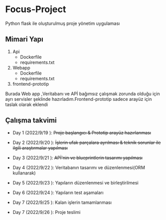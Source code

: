 # Focus-Project
Python flask ile oluşturulmuş proje yönetim uygulaması

## Mimari Yapı
1. Api
    + Dockerfile
    - requirements.txt
2. Webapp
    + Dockerfile
    - requirements.txt
3. frontend-prototip
    

Burada Web app ,Veritabanı ve APİ bağımsız çalışmak zorunda olduğu için ayrı  servisler şeklinde  hazırladım.Frontend-prototip sadece arayüz için taslak olarak eklendi


 



## Çalışma takvimi

* Day 1 (2022/9/19 ): <s>Proje başlangıcı &  Prototip arayüz hazırlanması</s>
* Day 2 (2022/9/20 ): <s>İşlerin ufak parçalara ayrılması & teknik sorunlar ile ilgili araştırmalar yapılması </s>

* Day 3 (2022/9/21 ): <s>APİ'nin ve blueprintlerin tasarımı yapılması</s>

* Day 4 (2022/9/22 ): Veritabanın tasarımı ve düzenlenmesi(ORM kullanarak)

* Day 5 (2022/9/23 ): Yapıların düzenlenmesi ve birleştirilmesi 

* Day 6 (2022/9/24 ): Yapıların test aşamaları

* Day 7 (2022/9/25 ): Kalan işlerin tamamlanması
* Day 7 (2022/9/26 ): Proje teslimi
